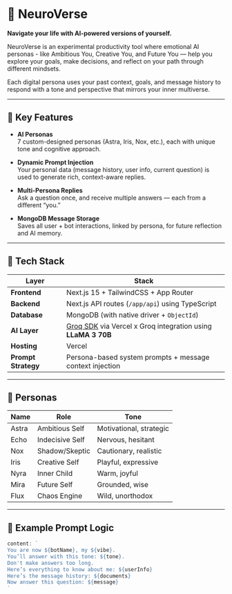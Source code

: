 # 🌌 NeuroVerse

**Navigate your life with AI-powered versions of yourself.**

NeuroVerse is an experimental productivity tool where emotional AI personas - like Ambitious You, Creative You, and Future You — help you explore your goals, make decisions, and reflect on your path through different mindsets.

Each digital persona uses your past context, goals, and message history to respond with a tone and perspective that mirrors your inner multiverse.

---

## 🧠 Key Features

- **AI Personas**  
  7 custom-designed personas (Astra, Iris, Nox, etc.), each with unique tone and cognitive approach.

- **Dynamic Prompt Injection**  
  Your personal data (message history, user info, current question) is used to generate rich, context-aware replies.

- **Multi-Persona Replies**  
  Ask a question once, and receive multiple answers — each from a different “you.”

- **MongoDB Message Storage**  
  Saves all user + bot interactions, linked by persona, for future reflection and AI memory.

---

## 🧬 Tech Stack

| Layer           | Stack |
|------------------|--------------------------|
| **Frontend**     | Next.js 15 + TailwindCSS + App Router |
| **Backend**      | Next.js API routes (`/app/api`) using TypeScript |
| **Database**     | MongoDB (with native driver + `ObjectId`) |
| **AI Layer**     | [Groq SDK](https://groq.com/) via Vercel x Groq integration using **LLaMA 3 70B** |
| **Hosting**      | Vercel |
| **Prompt Strategy** | Persona-based system prompts + message context injection |

---

## 🧪 Personas

| Name   | Role              | Tone                     |
|--------|-------------------|--------------------------|
| Astra  | Ambitious Self    | Motivational, strategic  |
| Echo   | Indecisive Self   | Nervous, hesitant        |
| Nox    | Shadow/Skeptic    | Cautionary, realistic    |
| Iris   | Creative Self     | Playful, expressive      |
| Nyra   | Inner Child       | Warm, joyful             |
| Mira   | Future Self       | Grounded, wise           |
| Flux   | Chaos Engine      | Wild, unorthodox         |

---

## 🔧 Example Prompt Logic

```ts
content: `
You are now ${botName}, my ${vibe}. 
You’ll answer with this tone: ${tone}. 
Don't make answers too long. 
Here’s everything to know about me: ${userInfo}
Here’s the message history: ${documents}
Now answer this question: ${message}
`
